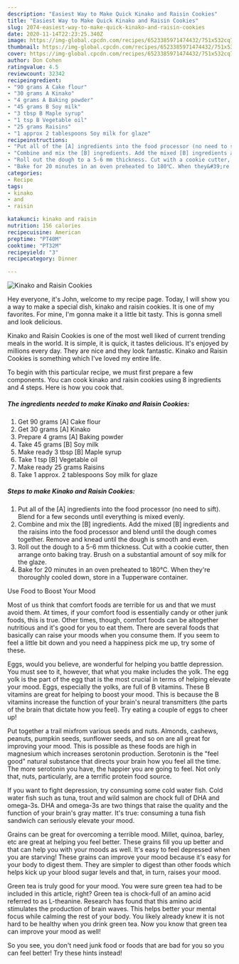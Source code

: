 ```yaml
---
description: "Easiest Way to Make Quick Kinako and Raisin Cookies"
title: "Easiest Way to Make Quick Kinako and Raisin Cookies"
slug: 2074-easiest-way-to-make-quick-kinako-and-raisin-cookies
date: 2020-11-14T22:23:25.340Z
image: https://img-global.cpcdn.com/recipes/6523385971474432/751x532cq70/kinako-and-raisin-cookies-recipe-main-photo.jpg
thumbnail: https://img-global.cpcdn.com/recipes/6523385971474432/751x532cq70/kinako-and-raisin-cookies-recipe-main-photo.jpg
cover: https://img-global.cpcdn.com/recipes/6523385971474432/751x532cq70/kinako-and-raisin-cookies-recipe-main-photo.jpg
author: Don Cohen
ratingvalue: 4.5
reviewcount: 32342
recipeingredient:
- "90 grams A Cake flour"
- "30 grams A Kinako"
- "4 grams A Baking powder"
- "45 grams B Soy milk"
- "3 tbsp B Maple syrup"
- "1 tsp B Vegetable oil"
- "25 grams Raisins"
- "1 approx 2 tablespoons Soy milk for glaze"
recipeinstructions:
- "Put all of the [A] ingredients into the food processor (no need to sift). Blend for a few seconds until everything is mixed evenly."
- "Combine and mix the [B] ingredients. Add the mixed [B] ingredients and the raisins into the food processor and blend until the dough comes together. Remove and knead until the dough is smooth and even."
- "Roll out the dough to a 5-6 mm thickness. Cut with a cookie cutter, then arrange onto baking tray. Brush on a substantial amount of soy milk for the glaze."
- "Bake for 20 minutes in an oven preheated to 180℃. When they&#39;re thoroughly cooled down, store in a Tupperware container."
categories:
- Recipe
tags:
- kinako
- and
- raisin

katakunci: kinako and raisin 
nutrition: 156 calories
recipecuisine: American
preptime: "PT40M"
cooktime: "PT32M"
recipeyield: "3"
recipecategory: Dinner

---
```



![Kinako and Raisin Cookies](https://img-global.cpcdn.com/recipes/6523385971474432/751x532cq70/kinako-and-raisin-cookies-recipe-main-photo.jpg)

Hey everyone, it's John, welcome to my recipe page. Today, I will show you a way to make a special dish, kinako and raisin cookies. It is one of my favorites. For mine, I'm gonna make it a little bit tasty. This is gonna smell and look delicious.

Kinako and Raisin Cookies is one of the most well liked of current trending meals in the world. It is simple, it is quick, it tastes delicious. It's enjoyed by millions every day. They are nice and they look fantastic. Kinako and Raisin Cookies is something which I've loved my entire life.




To begin with this particular recipe, we must first prepare a few components. You can cook kinako and raisin cookies using 8 ingredients and 4 steps. Here is how you cook that.

<!--inarticleads1-->

##### The ingredients needed to make Kinako and Raisin Cookies:

1. Get 90 grams [A] Cake flour
1. Get 30 grams [A] Kinako
1. Prepare 4 grams [A] Baking powder
1. Take 45 grams [B] Soy milk
1. Make ready 3 tbsp [B] Maple syrup
1. Take 1 tsp [B] Vegetable oil
1. Make ready 25 grams Raisins
1. Take 1 approx. 2 tablespoons Soy milk for glaze




<!--inarticleads2-->

##### Steps to make Kinako and Raisin Cookies:

1. Put all of the [A] ingredients into the food processor (no need to sift). Blend for a few seconds until everything is mixed evenly.
1. Combine and mix the [B] ingredients. Add the mixed [B] ingredients and the raisins into the food processor and blend until the dough comes together. Remove and knead until the dough is smooth and even.
1. Roll out the dough to a 5-6 mm thickness. Cut with a cookie cutter, then arrange onto baking tray. Brush on a substantial amount of soy milk for the glaze.
1. Bake for 20 minutes in an oven preheated to 180℃. When they&#39;re thoroughly cooled down, store in a Tupperware container.




Use Food to Boost Your Mood


Most of us think that comfort foods are terrible for us and that we must avoid them. At times, if your comfort food is essentially candy or other junk foods, this is true. Other times, though, comfort foods can be altogether nutritious and it's good for you to eat them. There are several foods that basically can raise your moods when you consume them. If you seem to feel a little bit down and you need a happiness pick me up, try some of these.

Eggs, would you believe, are wonderful for helping you battle depression. You must see to it, however, that what you make includes the yolk. The egg yolk is the part of the egg that is the most crucial in terms of helping elevate your mood. Eggs, especially the yolks, are full of B vitamins. These B vitamins are great for helping to boost your mood. This is because the B vitamins increase the function of your brain's neural transmitters (the parts of the brain that dictate how you feel). Try eating a couple of eggs to cheer up!

Put together a trail mixfrom various seeds and nuts. Almonds, cashews, peanuts, pumpkin seeds, sunflower seeds, and so on are all great for improving your mood. This is possible as these foods are high in magnesium which increases serotonin production. Serotonin is the "feel good" natural substance that directs your brain how you feel all the time. The more serotonin you have, the happier you are going to feel. Not only that, nuts, particularly, are a terrific protein food source.

If you want to fight depression, try consuming some cold water fish. Cold water fish such as tuna, trout and wild salmon are chock full of DHA and omega-3s. DHA and omega-3s are two things that raise the quality and the function of your brain's gray matter. It's true: consuming a tuna fish sandwich can seriously elevate your mood. 

Grains can be great for overcoming a terrible mood. Millet, quinoa, barley, etc are great at helping you feel better. These grains fill you up better and that can help you with your moods as well. It's easy to feel depressed when you are starving! These grains can improve your mood because it's easy for your body to digest them. They are simpler to digest than other foods which helps kick up your blood sugar levels and that, in turn, raises your mood.

Green tea is truly good for your mood. You were sure green tea had to be included in this article, right? Green tea is chock-full of an amino acid referred to as L-theanine. Research has found that this amino acid stimulates the production of brain waves. This helps better your mental focus while calming the rest of your body. You likely already knew it is not hard to be healthy when you drink green tea. Now you know that green tea can improve your mood as well!

So you see, you don't need junk food or foods that are bad for you so you can feel better! Try  these hints  instead!

